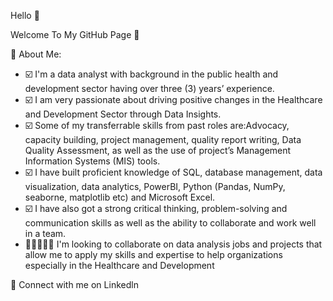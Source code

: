 Hello 🤗

Welcome To My GitHub Page 👋 

💫 About Me:
- ☑️ I'm a data analyst with background in the public health and development sector having over three (3) years’ experience.
- ☑️ I am very passionate about driving positive changes in the Healthcare and Development Sector through Data Insights.
- ☑️ Some of my transferrable skills from past roles are:Advocacy, capacity building, project management, quality report writing, Data Quality Assessment, as well as the use of project’s Management Information Systems (MIS) tools.
- ☑️ I have built proficient knowledge of SQL, database management, data visualization, data analytics, PowerBI, Python (Pandas, NumPy, seaborne, matplotlib etc) and Microsoft Excel.
- ☑️ I have also got a strong critical thinking, problem-solving and communication skills as well as the ability to collaborate and work well in a team.
- 👩🏻‍🤝‍👨🏽 I'm looking to collaborate on data analysis jobs and projects that allow me to apply my skills and expertise to help organizations especially in the Healthcare and Development


🍭 Connect with me on Linkedln

<!---
fgghjj
<!---
